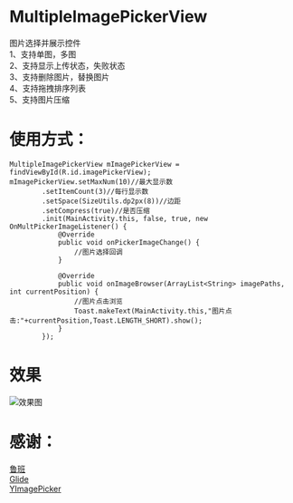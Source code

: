 # MultipleImagePickerView
图片选择并展示控件  
1、支持单图，多图  
2、支持显示上传状态，失败状态   
3、支持删除图片，替换图片  
4、支持拖拽排序列表  
5、支持图片压缩  

# 使用方式：
```
MultipleImagePickerView mImagePickerView = findViewById(R.id.imagePickerView);
mImagePickerView.setMaxNum(10)//最大显示数
        .setItemCount(3)//每行显示数
        .setSpace(SizeUtils.dp2px(8))//边距
        .setCompress(true)//是否压缩
        .init(MainActivity.this, false, true, new OnMultPickerImageListener() {
            @Override
            public void onPickerImageChange() {
                //图片选择回调
            }

            @Override
            public void onImageBrowser(ArrayList<String> imagePaths, int currentPosition) {
                //图片点击浏览
                Toast.makeText(MainActivity.this,"图片点击:"+currentPosition,Toast.LENGTH_SHORT).show();
            }
        });
```

# 效果
![效果图](http://yximstatic.clouderwork.com/1a7c8c4e-23db-41ba-aabd-5cd5ed92b725.jpg)

# 感谢：
[鲁班](https://github.com/Curzibn/Luban)  
[Glide](https://github.com/bumptech/glide)  
[YImagePicker](https://github.com/yangpeixing/YImagePicker)
